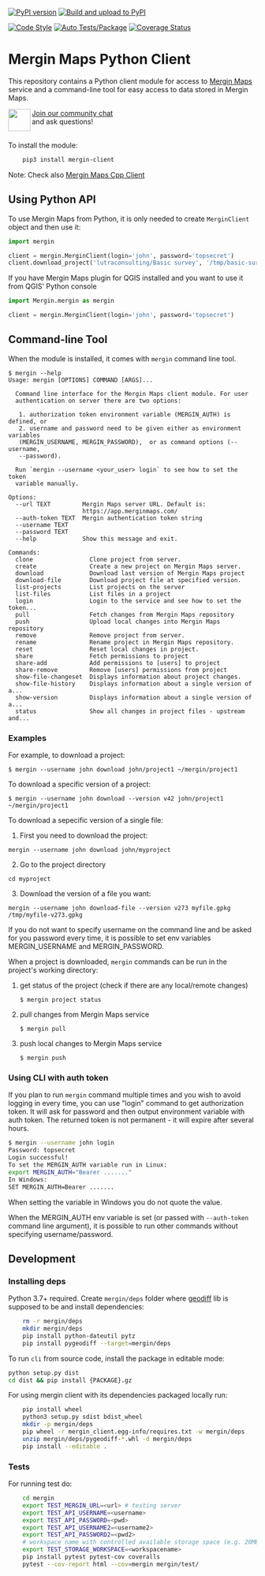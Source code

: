 [![PyPI version](https://badge.fury.io/py/mergin-client.svg)](https://badge.fury.io/py/mergin-client)
[![Build and upload to PyPI](https://github.com/MerginMaps/python-api-client/actions/workflows/python_packages.yml/badge.svg)](https://github.com/MerginMaps/python-api-client/actions/workflows/python_packages.yml)

[![Code Style](https://github.com/MerginMaps/python-api-client/actions/workflows/code_style.yml/badge.svg)](https://github.com/MerginMaps/python-api-client/actions/workflows/code_style.yml)
[![Auto Tests/Package](https://github.com/MerginMaps/python-api-client/workflows/Auto%20Tests/badge.svg)](https://github.com/MerginMaps/python-api-client/actions?query=workflow%3A%22Auto+Tests%22)
[![Coverage Status](https://img.shields.io/coveralls/MerginMaps/python-api-client.svg)](https://coveralls.io/github/MerginMaps/python-api-client)

# Mergin Maps Python Client

This repository contains a Python client module for access to [Mergin Maps](https://merginmaps.com/) service and a command-line tool for easy access to data stored in Mergin Maps.

<div><img align="left" width="45" height="45" src="https://raw.githubusercontent.com/MerginMaps/docs/main/src/.vuepress/public/slack.svg"><a href="https://merginmaps.com/community/join">Join our community chat</a><br/>and ask questions!</div><br />


To install the module:
```bash
    pip3 install mergin-client
```

Note: Check also [Mergin Maps Cpp Client](https://github.com/MerginMaps/cpp-api-client)

## Using Python API

To use Mergin Maps from Python, it is only needed to create `MerginClient` object and then use it:

```python
import mergin

client = mergin.MerginClient(login='john', password='topsecret')
client.download_project('lutraconsulting/Basic survey', '/tmp/basic-survey')
```

If you have Mergin Maps plugin for QGIS installed and you want to use it from QGIS' Python console

```python
import Mergin.mergin as mergin

client = mergin.MerginClient(login='john', password='topsecret')
```

## Command-line Tool

When the module is installed, it comes with `mergin` command line tool.

```
$ mergin --help
Usage: mergin [OPTIONS] COMMAND [ARGS]...

  Command line interface for the Mergin Maps client module. For user
  authentication on server there are two options:

   1. authorization token environment variable (MERGIN_AUTH) is defined, or
   2. username and password need to be given either as environment variables
   (MERGIN_USERNAME, MERGIN_PASSWORD),  or as command options (--username,
   --password).

  Run `mergin --username <your_user> login` to see how to set the token
  variable manually.

Options:
  --url TEXT         Mergin Maps server URL. Default is:
                     https://app.merginmaps.com/
  --auth-token TEXT  Mergin authentication token string
  --username TEXT
  --password TEXT
  --help             Show this message and exit.

Commands:
  clone                Clone project from server.
  create               Create a new project on Mergin Maps server.
  download             Download last version of Mergin Maps project
  download-file        Download project file at specified version.
  list-projects        List projects on the server
  list-files           List files in a project
  login                Login to the service and see how to set the token...
  pull                 Fetch changes from Mergin Maps repository
  push                 Upload local changes into Mergin Maps repository
  remove               Remove project from server.
  rename               Rename project in Mergin Maps repository.
  reset                Reset local changes in project.
  share                Fetch permissions to project
  share-add            Add permissions to [users] to project
  share-remove         Remove [users] permissions from project
  show-file-changeset  Displays information about project changes.
  show-file-history    Displays information about a single version of a...
  show-version         Displays information about a single version of a...
  status               Show all changes in project files - upstream and...
```

### Examples

For example, to download a project:

```
$ mergin --username john download john/project1 ~/mergin/project1
```
To download a specific version of a project:
```
$ mergin --username john download --version v42 john/project1 ~/mergin/project1
```

To download a sepecific version of a single file:

1. First you need to download the project:
```
mergin --username john download john/myproject
```

2. Go to the project directory
```
cd myproject
```

3. Download the version of a file you want:
```
mergin --username john download-file --version v273 myfile.gpkg /tmp/myfile-v273.gpkg
```

If you do not want to specify username on the command line and be asked for you password every time,
it is possible to set env variables MERGIN_USERNAME and MERGIN_PASSWORD.

When a project is downloaded, `mergin` commands can be run in the project's
working directory:

1. get status of the project (check if there are any local/remote changes)
   ```
   $ mergin project status
   ```
2. pull changes from Mergin Maps service
   ```
   $ mergin pull
   ```
3. push local changes to Mergin Maps service
   ```
   $ mergin push
   ```

### Using CLI with auth token

If you plan to run `mergin` command multiple times and you wish to avoid logging in every time,
you can use "login" command to get authorization token.
It will ask for password and then output environment variable with auth token. The returned token
is not permanent - it will expire after several hours.

```bash
$ mergin --username john login
Password: topsecret
Login successful!
To set the MERGIN_AUTH variable run in Linux:
export MERGIN_AUTH="Bearer ......."
In Windows:
SET MERGIN_AUTH=Bearer .......
```

When setting the variable in Windows you do not quote the value.

When the MERGIN_AUTH env variable is set (or passed with `--auth-token` command line argument),
it is possible to run other commands without specifying username/password.

## Development

### Installing deps

Python 3.7+ required. Create `mergin/deps` folder where [geodiff](https://github.com/MerginMaps/geodiff) lib is supposed to be and install dependencies:

```bash
    rm -r mergin/deps
    mkdir mergin/deps
    pip install python-dateutil pytz
    pip install pygeodiff --target=mergin/deps
```

To run `cli` from source code, install the package in editable mode:

```bash
python setup.py dist
cd dist && pip install {PACKAGE}.gz
```

For using mergin client with its dependencies packaged locally run:

```bash
    pip install wheel
    python3 setup.py sdist bdist_wheel
    mkdir -p mergin/deps
    pip wheel -r mergin_client.egg-info/requires.txt -w mergin/deps
    unzip mergin/deps/pygeodiff-*.whl -d mergin/deps
    pip install --editable .
```

### Tests

For running test do:

```bash
    cd mergin
    export TEST_MERGIN_URL=<url> # testing server
    export TEST_API_USERNAME=<username>
    export TEST_API_PASSWORD=<pwd>
    export TEST_API_USERNAME2=<username2>
    export TEST_API_PASSWORD2=<pwd2>
    # workspace name with controlled available storage space (e.g. 20MB), default value: testpluginstorage
    export TEST_STORAGE_WORKSPACE=<workspacename>
    pip install pytest pytest-cov coveralls
    pytest --cov-report html --cov=mergin mergin/test/
```
